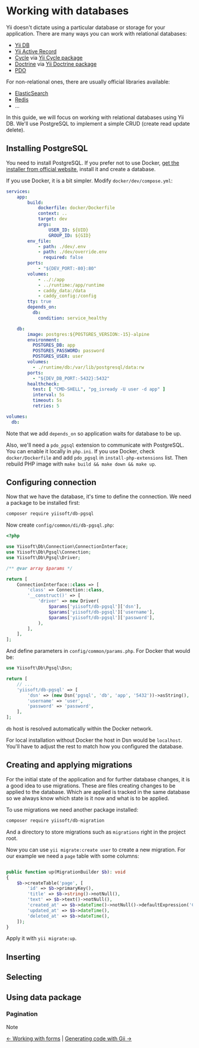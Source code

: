 # Working with databases

Yii doesn't dictate using a particular database or storage for your application.
There are many ways you can work with relational databases:

- [Yii DB](https://github.com/yiisoft/db)
- [Yii Active Record](https://github.com/yiisoft/active-record)
- [Cycle](https://github.com/cycle) via [Yii Cycle package](https://github.com/yiisoft/yii-cycle)
- [Doctrine](https://www.doctrine-project.org/) via [Yii Doctrine package](https://github.com/stargazer-team/yii-doctrine)
- [PDO](https://www.php.net/manual/en/book.pdo.php)

For non-relational ones, there are usually official libraries available:

- [ElasticSearch](https://github.com/elastic/elasticsearch-php)
- [Redis](https://redis.io/docs/clients/#php)
- ...

In this guide, we will focus on working with relational databases using Yii DB. We'll use PostgreSQL to implement a
simple CRUD (create read update delete).

## Installing PostgreSQL

You need to install PostgreSQL. If you prefer not to use Docker, 
[get the installer from official website](https://www.postgresql.org/download/), install it and create a database.

If you use Docker, it is a bit simpler. Modify `docker/dev/compose.yml`:


```yaml
services:
    app:
        build:
            dockerfile: docker/Dockerfile
            context: ..
            target: dev
            args:
                USER_ID: ${UID}
                GROUP_ID: ${GID}
        env_file:
            - path: ./dev/.env
            - path: ./dev/override.env
              required: false
        ports:
            - "${DEV_PORT:-80}:80"
        volumes:
            - ../:/app
            - ../runtime:/app/runtime
            - caddy_data:/data
            - caddy_config:/config
        tty: true
        depends_on:
          db:
            condition: service_healthy

    db:
        image: postgres:${POSTGRES_VERSION:-15}-alpine
        environment:
          POSTGRES_DB: app
          POSTGRES_PASSWORD: password
          POSTGRES_USER: user
        volumes:
          - ./runtime/db:/var/lib/postgresql/data:rw
        ports:
          - "${DEV_DB_PORT:-5432}:5432"
        healthcheck:
          test: [ "CMD-SHELL", "pg_isready -U user -d app" ]
          interval: 5s
          timeout: 5s
          retries: 5

volumes:
  db:
```

Note that we add `depends_on` so application waits for database to be up.

Also, we'll need a `pdo_pgsql` extension to communicate with PostgreSQL. You can enable it locally in `php.ini`.
If you use Docker, check `docker/Dockerfile` and add `pdo_pgsql` in `install-php-extensions` list. Then rebuild
PHP image with `make build && make down && make up`.

## Configuring connection

Now that we have the database, it's time to define the connection. We need a package to be installed first:

```sh
composer require yiisoft/db-pgsql
```

Now create `config/common/di/db-pgsql.php`:

```php
<?php

use Yiisoft\Db\Connection\ConnectionInterface;
use Yiisoft\Db\Pgsql\Connection;
use Yiisoft\Db\Pgsql\Driver;

/** @var array $params */

return [
    ConnectionInterface::class => [
        'class' => Connection::class,
        '__construct()' => [
            'driver' => new Driver(
                $params['yiisoft/db-pgsql']['dsn'],
                $params['yiisoft/db-pgsql']['username'],
                $params['yiisoft/db-pgsql']['password'],
            ),
        ],
    ],
];
```

And define parameters in `config/common/params.php`. For Docker that would be:

```php
use Yiisoft\Db\Pgsql\Dsn;

return [
    // ...
    'yiisoft/db-pgsql' => [
        'dsn' => (new Dsn('pgsql', 'db', 'app', '5432'))->asString(),
        'username' => 'user',
        'password' => 'password',
    ],
];
```

`db` host is resolved automatically within the Docker network.

For local installation without Docker the host in Dsn would be `localhost`. You'll have to adjust the rest to match
how you configured the database.

## Creating and applying migrations

For the initial state of the application and for further database changes, it is a good idea to use migrations. These
are files creating changes to be applied to the database. Which are applied is tracked in the same database so we always
know which state is it now and what is to be applied.

To use migrations we need another package installed:

```sh
composer require yiisoft/db-migration
```

And a directory to store migrations such as `migrations` right in the project root.

Now you can use `yii migrate:create user` to create a new migration. For our example we need a `page` table with some
columns:

```php

public function up(MigrationBuilder $b): void
{
    $b->createTable('page', [
        'id' => $b->primaryKey(),
        'title' => $b->string()->notNull(),
        'text' => $b->text()->notNull(),
        'created_at' => $b->dateTime()->notNull()->defaultExpression('CURRENT_TIMESTAMP'),
        'updated_at' => $b->dateTime(),
        'deleted_at' => $b->dateTime(),
    ]);
}
```

Apply it with `yii migrate:up`.

## Inserting

## Selecting

## Using data package

### Pagination

> [!NOTE]
> [← Working with forms](forms.md) |
> [Generating code with Gii →](gii.md)
